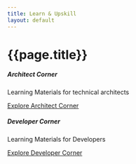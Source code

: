 ```yaml
---
title: Learn & Upskill
layout: default
---
```


<h1>{{page.title}}</h1>

<div class="row">
  <div class="col-sm-6">
    <div class="card">
      <div class="card-body">
        <h5 class="card-title">Architect Corner</h5>
        <p class="card-text">Learning Materials for technical architects</p>
        <a href="{{site.baseurl}}/learn/architect" class="btn btn-primary">Explore Architect Corner</a>
      </div>
    </div>
  </div>
  <div class="col-sm-6">
    <div class="card">
      <div class="card-body">
        <h5 class="card-title">Developer Corner</h5>
        <p class="card-text">Learning Materials for Developers</p>
        <a href="{{site.baseurl}}/learn/developer" class="btn btn-primary">Explore Developer Corner</a>
      </div>
    </div>
  </div>
</div>
